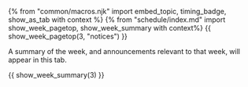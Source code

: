 {% from "common/macros.njk" import embed_topic, timing_badge, show_as_tab with context %}
{% from "schedule/index.md" import show_week_pagetop, show_week_summary with context%}
{{ show_week_pagetop(3, "notices") }}

<box type="info" dismissible>

A summary of the week, and announcements relevant to that week, will appear in this tab.
</box>

{{ show_week_summary(3) }}


